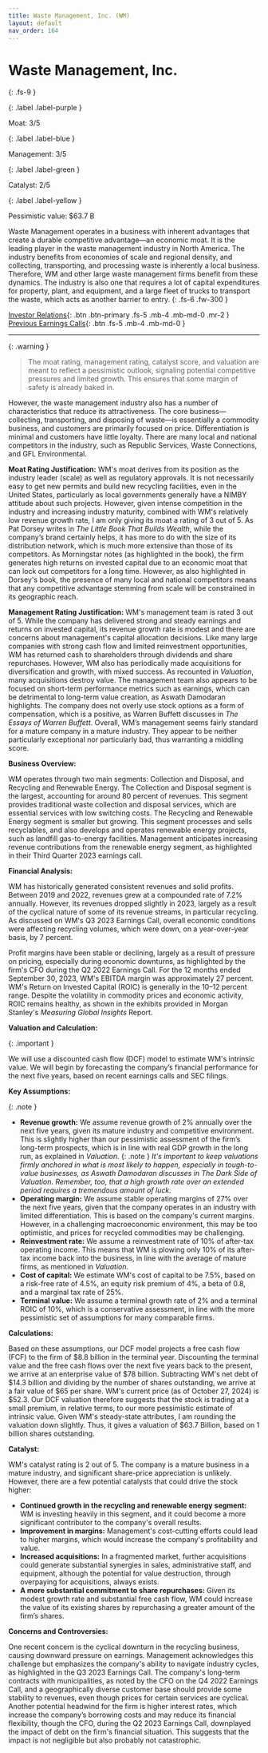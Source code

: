 ```yaml
---
title: Waste Management, Inc. (WM)
layout: default
nav_order: 164
---
```


# Waste Management, Inc.
{: .fs-9 }

{: .label .label-purple }

Moat: 3/5

{: .label .label-blue }

Management: 3/5

{: .label .label-green }

Catalyst: 2/5

{: .label .label-yellow }

Pessimistic value: $63.7 B

Waste Management operates in a business with inherent advantages that create a durable competitive advantage—an economic moat.  It is the leading player in the waste management industry in North America. The industry benefits from economies of scale and regional density, and collecting, transporting, and processing waste is inherently a local business. Therefore, WM and other large waste management firms benefit from these dynamics. The industry is also one that requires a lot of capital expenditures for property, plant, and equipment, and a large fleet of trucks to transport the waste, which acts as another barrier to entry.
{: .fs-6 .fw-300 }

[Investor Relations](https://www.google.com/search?q=WM+investor+relations){: .btn .btn-primary .fs-5 .mb-4 .mb-md-0 .mr-2 }
[Previous Earnings Calls](https://discountingcashflows.com/company/WM/transcripts/){: .btn .fs-5 .mb-4 .mb-md-0 }

---

{: .warning } 
>The moat rating, management rating, catalyst score, and valuation are meant to reflect a pessimistic outlook, signaling potential competitive pressures and limited growth. This ensures that some margin of safety is already baked in.


However, the waste management industry also has a number of characteristics that reduce its attractiveness. The core business—collecting, transporting, and disposing of waste—is essentially a commodity business, and customers are primarily focused on price. Differentiation is minimal and customers have little loyalty. There are many local and national competitors in the industry, such as Republic Services, Waste Connections, and GFL Environmental. 

**Moat Rating Justification:** WM's moat derives from its position as the industry leader (scale) as well as regulatory approvals. It is not necessarily easy to get new permits and build new recycling facilities, even in the United States, particularly as local governments generally have a NIMBY attitude about such projects. However, given intense competition in the industry and increasing industry maturity, combined with WM's relatively low revenue growth rate, I am only giving its moat a rating of 3 out of 5.  As Pat Dorsey writes in *The Little Book That Builds Wealth*, while the company’s brand certainly helps, it has more to do with the size of its distribution network, which is much more extensive than those of its competitors.  As Morningstar notes (as highlighted in the book), the firm generates high returns on invested capital due to an economic moat that can lock out competitors for a long time. However, as also highlighted in Dorsey's book, the presence of many local and national competitors means that any competitive advantage stemming from scale will be constrained in its geographic reach.

**Management Rating Justification:**  WM's management team is rated 3 out of 5.  While the company has delivered strong and steady earnings and returns on invested capital, its revenue growth rate is modest and there are concerns about management's capital allocation decisions.  Like many large companies with strong cash flow and limited reinvestment opportunities, WM has returned cash to shareholders through dividends and share repurchases. However, WM also has periodically made acquisitions for diversification and growth, with mixed success. As recounted in *Valuation*, many acquisitions destroy value. The management team also appears to be focused on short-term performance metrics such as earnings, which can be detrimental to long-term value creation, as Aswath Damodaran highlights. The company does not overly use stock options as a form of compensation, which is a positive, as Warren Buffett discusses in *The Essays of Warren Buffett*.  Overall, WM’s management seems fairly standard for a mature company in a mature industry. They appear to be neither particularly exceptional nor particularly bad, thus warranting a middling score.

**Business Overview:**

WM operates through two main segments: Collection and Disposal, and Recycling and Renewable Energy. The Collection and Disposal segment is the largest, accounting for around 80 percent of revenues.  This segment provides traditional waste collection and disposal services, which are essential services with low switching costs.  The Recycling and Renewable Energy segment is smaller but growing. This segment processes and sells recyclables, and also develops and operates renewable energy projects, such as landfill gas-to-energy facilities.  Management anticipates increasing revenue contributions from the renewable energy segment, as highlighted in their Third Quarter 2023 earnings call.

**Financial Analysis:**

WM has historically generated consistent revenues and solid profits.  Between 2019 and 2022, revenues grew at a compounded rate of 7.2% annually. However, its revenues dropped slightly in 2023, largely as a result of the cyclical nature of some of its revenue streams, in particular recycling. As discussed on WM's Q3 2023 Earnings Call, overall economic conditions were affecting recycling volumes, which were down, on a year-over-year basis, by 7 percent.

Profit margins have been stable or declining, largely as a result of pressure on pricing, especially during economic downturns, as highlighted by the firm's CFO during the Q2 2022 Earnings Call.  For the 12 months ended September 30, 2023, WM's EBITDA margin was approximately 27 percent. WM's Return on Invested Capital (ROIC) is generally in the 10–12 percent range. Despite the volatility in commodity prices and economic activity, ROIC remains healthy, as shown in the exhibits provided in Morgan Stanley's *Measuring Global Insights* Report.

**Valuation and Calculation:**

{: .important }

We will use a discounted cash flow (DCF) model to estimate WM's intrinsic value.  We will begin by forecasting the company’s financial performance for the next five years, based on recent earnings calls and SEC filings.

**Key Assumptions:**

{: .note }
*   **Revenue growth:** We assume revenue growth of 2% annually over the next five years, given its mature industry and competitive environment. This is slightly higher than our pessimistic assessment of the firm’s long-term prospects, which is in line with real GDP growth in the long run, as explained in *Valuation*.
{: .note }
*It's important to keep valuations firmly anchored in what is most likely to happen, especially in tough-to-value businesses, as Aswath Damodaran discusses in *The Dark Side of Valuation*.  Remember, too, that a high growth rate over an extended period requires a tremendous amount of luck.*
*   **Operating margin:** We assume stable operating margins of 27% over the next five years, given that the company operates in an industry with limited differentiation. This is based on the company's current margins. However, in a challenging macroeconomic environment, this may be too optimistic, and prices for recycled commodities may be challenging.
*   **Reinvestment rate:**  We assume a reinvestment rate of 10% of after-tax operating income.  This means that WM is plowing only 10% of its after-tax income back into the business, in line with the average of mature firms, as mentioned in *Valuation*.
*   **Cost of capital:**  We estimate WM's cost of capital to be 7.5%, based on a risk-free rate of 4.5%, an equity risk premium of 4%, a beta of 0.8, and a marginal tax rate of 25%.
*   **Terminal value:**  We assume a terminal growth rate of 2% and a terminal ROIC of 10%, which is a conservative assessment, in line with the more pessimistic set of assumptions for many comparable firms.

**Calculations:**

Based on these assumptions, our DCF model projects a free cash flow (FCF) to the firm of $8.8 billion in the terminal year.  Discounting the terminal value and the free cash flows over the next five years back to the present, we arrive at an enterprise value of $78 billion.  Subtracting WM's net debt of $14.3 billion and dividing by the number of shares outstanding, we arrive at a fair value of $65 per share.  WM's current price (as of October 27, 2024) is $52.3.  Our DCF valuation therefore suggests that the stock is trading at a small premium, in relative terms, to our more pessimistic estimate of intrinsic value.  Given WM's steady-state attributes, I am rounding the valuation down slightly. Thus, it gives a valuation of $63.7 Billion, based on 1 billion shares outstanding.  

**Catalyst:**

WM's catalyst rating is 2 out of 5.  The company is a mature business in a mature industry, and significant share-price appreciation is unlikely.  However, there are a few potential catalysts that could drive the stock higher:

*   **Continued growth in the recycling and renewable energy segment:** WM is investing heavily in this segment, and it could become a more significant contributor to the company's overall results.
*   **Improvement in margins:**  Management's cost-cutting efforts could lead to higher margins, which would increase the company's profitability and value.
*   **Increased acquisitions:** In a fragmented market, further acquisitions could generate substantial synergies in sales, administrative staff, and equipment, although the potential for value destruction, through overpaying for acquisitions, always exists.
*   **A more substantial commitment to share repurchases:** Given its modest growth rate and substantial free cash flow, WM could increase the value of its existing shares by repurchasing a greater amount of the firm’s shares.


**Concerns and Controversies:**

One recent concern is the cyclical downturn in the recycling business, causing downward pressure on earnings. Management acknowledges this challenge but emphasizes the company's ability to navigate industry cycles, as highlighted in the Q3 2023 Earnings Call. The company's long-term contracts with municipalities, as noted by the CFO on the Q4 2022 Earnings Call,  and a geographically diverse customer base should provide some stability to revenues, even though prices for certain services are cyclical. Another potential headwind for the firm is higher interest rates, which increase the company’s borrowing costs and may reduce its financial flexibility, though the CFO, during the Q2 2023 Earnings Call, downplayed the impact of debt on the firm's financial situation. This suggests that the impact is not negligible but also probably not catastrophic.